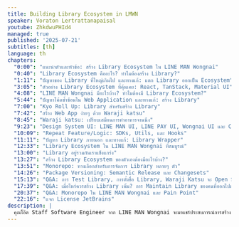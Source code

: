 ```yaml
---
title: Building Library Ecosystem in LMWN
speaker: Voraton Lertrattanapaisal
youtube: ZhkdwuPHId4
managed: true
published: '2025-07-21'
subtitles: [th]
language: th
chapters:
  "0:00": "แนะนำตัวและหัวข้อ: สร้าง Library Ecosystem ใน LINE MAN Wongnai"
  "0:40": "Library Ecosystem คืออะไร? ทำไมต้องสร้าง Library?"
  "1:11": "ปัญหาของ Library ที่ใหญ่เกินไป และทางแก้: แตก Library ออกเป็น Ecosystem"
  "3:05": "ตัวอย่าง Library Ecosystem ที่คุ้นเคย: React, TanStack, Material UI"
  "4:08": "LINE MAN Wongnai มีอะไรบ้าง? ทำไมต้องมี Library Ecosystem?"
  "5:44": "ปัญหาโค้ดซ้ำซ้อนใน Web Application และทางแก้: สร้าง Library"
  "7:00": "Kyo Roll Up: Library สำหรับสร้าง Library"
  "7:42": "สร้าง Web App ง่ายๆ ด้วย Waraji katsu"
  "8:45": "Waraji katsu: เปรียบเสมือนการทำอาหารจานนึง"
  "9:23": "Design System UI: LINE MAN UI, LINE PAY UI, Wongnai UI และ Core UI"
  "10:09": "Repeat Feature/Logic: SDKs, Utils, และ Hooks"
  "11:11": "ปัญหา Library ภายนอก และทางแก้: Library Wrapper"
  "12:33": "Library Ecosystem ใน LINE MAN Wongnai ที่สมบูรณ์"
  "13:00": "Library อยู่รวมกันเราแข็งแกร่ง"
  "13:27": "สร้าง Library Ecosystem ของตัวเองต้องมีอะไรบ้าง?"
  "13:51": "Monorepo: ทางเลือกสำหรับการจัดการ Library หลายๆ ตัว"
  "14:26": "Package Versioning: Semantic Release และ Changesets"
  "15:13": "Q&A: การ Test Library, การตั้งชื่อ Library, Waraji Katsu จะ Open Source ไหม?"
  "17:39": "Q&A: เมื่อไหร่ควรสร้าง Library เพิ่ม? การ Maintain Library ของคนที่ออกไปแล้ว?"
  "20:37": "Q&A: Monorepo ใน LINE MAN Wongnai และ Pain Point"
  "22:16": "แจก License JetBrains"
description: |
  คุณโอ๊ต Staff Software Engineer จาก LINE MAN Wongnai จะมาแชร์ประสบการณ์การสร้าง library ecosystem ภายในองค์กร  ฟังเรื่องราวเบื้องหลังการพัฒนา library ต่างๆ ตั้งแต่จุดเริ่มต้นเล็กๆ จนเติบโตเป็นระบบนิเวศที่ซับซ้อน  เรียนรู้ถึงปัญหาที่พบเจอจากการสร้าง library ขนาดใหญ่ที่ทำหน้าที่มากเกินไป และวิธีการแก้ไขด้วยการแตก library ออกเป็นส่วนย่อยๆ ที่ทำงานร่วมกัน  รวมถึงการใช้เครื่องมืออย่าง Kyo Roll Up และ Waraji Katsu ที่ช่วยลดความยุ่งยากในการ setup และสร้าง web application  มาดูกันว่า LINE MAN Wongnai บริหารจัดการ library อย่างไรให้มีประสิทธิภาพและสามารถนำกลับมาใช้ซ้ำได้ในหลายๆ โปรเจกต์  พร้อมรับฟังเคล็ดลับการตั้งชื่อ library และแผนการพัฒนาในอนาคต
---
```

